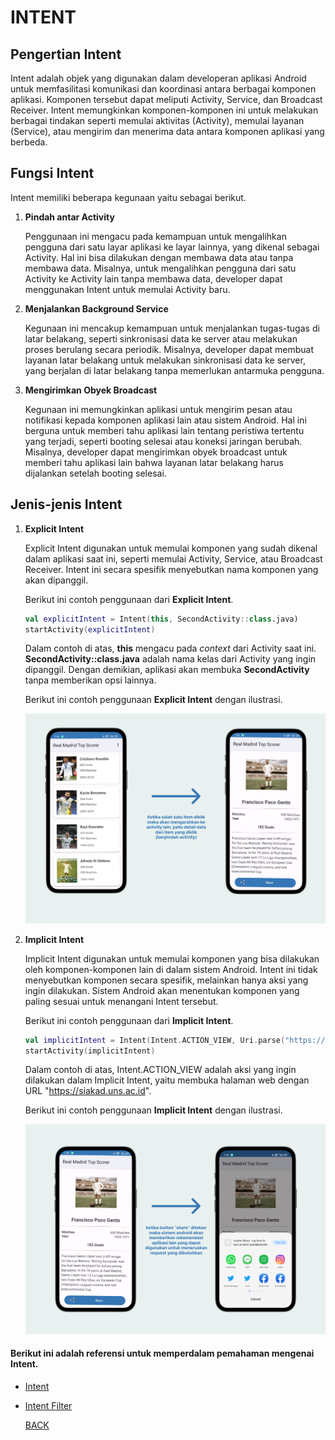 # INTENT

## Pengertian Intent

Intent adalah objek yang digunakan dalam developeran aplikasi Android untuk memfasilitasi komunikasi dan koordinasi antara berbagai komponen aplikasi. Komponen tersebut dapat meliputi Activity, Service, dan Broadcast Receiver. Intent memungkinkan komponen-komponen ini untuk melakukan berbagai tindakan seperti memulai aktivitas (Activity), memulai layanan (Service), atau mengirim dan menerima data antara komponen aplikasi yang berbeda.

## Fungsi Intent
Intent memiliki beberapa kegunaan yaitu sebagai berikut.
1. **Pindah antar Activity**
    
    Penggunaan ini mengacu pada kemampuan untuk mengalihkan pengguna dari satu layar aplikasi ke layar lainnya, yang dikenal sebagai Activity.   Hal ini bisa dilakukan dengan membawa data atau tanpa membawa data. Misalnya, untuk mengalihkan pengguna dari satu Activity ke Activity lain tanpa membawa data, developer dapat menggunakan Intent untuk memulai Activity baru.
2. **Menjalankan Background Service**

    Kegunaan ini mencakup kemampuan untuk menjalankan tugas-tugas di latar belakang, seperti sinkronisasi data ke server atau melakukan proses berulang secara periodik. Misalnya, developer dapat membuat layanan latar belakang untuk melakukan sinkronisasi data ke server, yang berjalan di latar belakang tanpa memerlukan antarmuka pengguna.
3. **Mengirimkan Obyek Broadcast**

    Kegunaan ini memungkinkan aplikasi untuk mengirim pesan atau notifikasi kepada komponen aplikasi lain atau sistem Android. Hal ini berguna untuk memberi tahu aplikasi lain tentang peristiwa tertentu yang terjadi, seperti booting selesai atau koneksi jaringan berubah. Misalnya, developer dapat mengirimkan obyek broadcast untuk memberi tahu aplikasi lain bahwa layanan latar belakang harus dijalankan setelah booting selesai.

## Jenis-jenis Intent

1. **Explicit Intent**

    Explicit Intent digunakan untuk memulai komponen yang sudah dikenal dalam aplikasi saat ini, seperti memulai Activity, Service, atau Broadcast Receiver. Intent ini secara spesifik menyebutkan nama komponen yang akan dipanggil.

    Berikut ini contoh penggunaan dari **Explicit Intent**.
    ```kotlin
    val explicitIntent = Intent(this, SecondActivity::class.java)
    startActivity(explicitIntent)
    ```

    Dalam contoh di atas, **this** mengacu pada *context* dari Activity saat ini. **SecondActivity::class.java** adalah nama kelas dari Activity yang ingin dipanggil. Dengan demikian, aplikasi akan membuka **SecondActivity** tanpa memberikan opsi lainnya.

    Berikut ini contoh penggunaan **Explicit Intent** dengan ilustrasi.

    ![alt text](explicit-intent.png)

2. **Implicit Intent**

    Implicit Intent digunakan untuk memulai komponen yang bisa dilakukan oleh komponen-komponen lain di dalam sistem Android. Intent ini tidak menyebutkan komponen secara spesifik, melainkan hanya aksi yang ingin dilakukan. Sistem Android akan menentukan komponen yang paling sesuai untuk menangani Intent tersebut.

    Berikut ini contoh penggunaan dari **Implicit Intent**.
    ```kotlin
    val implicitIntent = Intent(Intent.ACTION_VIEW, Uri.parse("https://siakad.uns.ac.id"))
    startActivity(implicitIntent)
    ```
    Dalam contoh di atas, Intent.ACTION_VIEW adalah aksi yang ingin dilakukan dalam Implicit Intent, yaitu membuka halaman web dengan URL "https://siakad.uns.ac.id".

    Berikut ini contoh penggunaan **Implicit Intent** dengan ilustrasi.

    ![alt text](implicit-intent.png)


#### Berikut ini adalah referensi untuk memperdalam pemahaman mengenai Intent.
- [Intent](https://developer.android.com/reference/android/content/Intent.html)
- [Intent Filter](https://developer.android.com/guide/components/intents-filters.html)

  [BACK](../../Materi.md) 

